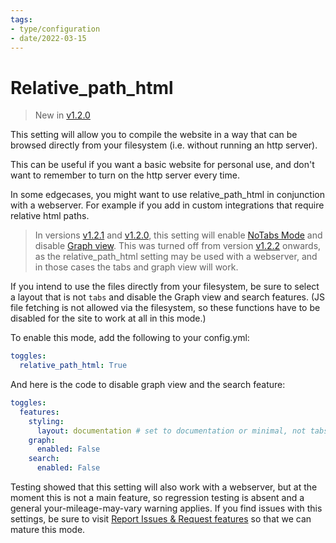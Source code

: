 ```yaml
---
tags:
- type/configuration
- date/2022-03-15
---
```

   
# Relative_path_html   
> New in [v1.2.0](../Changelog/v1.2.0.md)   
   
This setting will allow you to compile the website in a way that can be browsed directly from your filesystem (i.e. without running an http server).   
   
This can be useful if you want a basic website for personal use, and don't want to remember to turn on the http server every time.    
   
In some edgecases, you might want to use relative_path_html in conjunction with a webserver. For example if you add in custom integrations that require relative html paths.    
   
> In versions [v1.2.1](../Changelog/v1.2.1.md) and [v1.2.0](../Changelog/v1.2.0.md), this setting will enable [NoTabs Mode](../Configurations/NoTabs%20Mode.md) and disable [Graph view](../Configurations/Graph%20view.md). This was turned off from version [v1.2.2](../Changelog/v1.2.2.md) onwards, as the relative_path_html setting may be used with a webserver, and in those cases the tabs and graph view will work.    
   
If you intend to use the files directly from your filesystem, be sure to select a layout that is not `tabs` and disable the Graph view and search features. (JS file fetching is not allowed via the filesystem, so these functions have to be disabled for the site to work at all in this mode.)   
   
To enable this mode, add the following to your config.yml:   
```yaml
toggles:
  relative_path_html: True
```
   
   
And here is the code to disable graph view and the search feature:   
``` yaml
toggles:
  features:
    styling: 
      layout: documentation # set to documentation or minimal, not tabs
    graph:
      enabled: False 
    search:
      enabled: False
```
   
   
Testing showed that this setting will also work with a webserver, but at the moment this is not a main feature, so regression testing is absent and a general your-mileage-may-vary warning applies. If you find issues with this settings, be sure to visit [Report Issues & Request features](../General%20Information/Report%20Issues%20%26%20Request%20features.md) so that we can mature this mode.